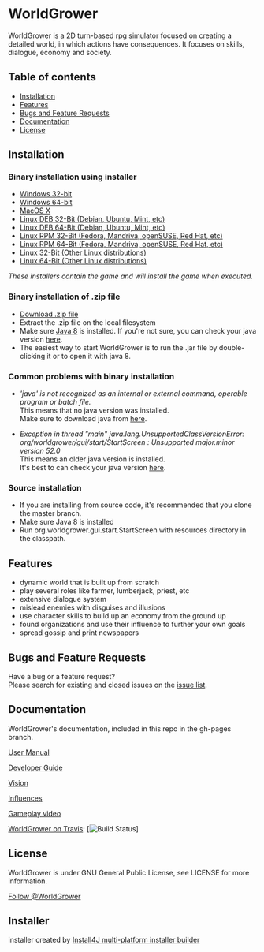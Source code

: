 # WorldGrower

WorldGrower is a 2D turn-based rpg simulator focused on creating a detailed world, in which actions have consequences.
It focuses on skills, dialogue, economy and society.

## Table of contents
- [Installation](#installation)
- [Features](#features)
- [Bugs and Feature Requests](#bugs-and-feature-requests)
- [Documentation](#documentation)
- [License](#license)

## Installation<a name="installation"></a>

### Binary installation using installer

*   [Windows 32-bit](https://github.com/WorldGrower/WorldGrower/releases/download/1.4.2/WorldGrower_windows_1_4_2_32bit.exe)
*   [Windows 64-bit](https://github.com/WorldGrower/WorldGrower/releases/download/1.4.2/WorldGrower_windows-x64_1_4_2.exe)
*   [MacOS X](https://github.com/WorldGrower/WorldGrower/releases/download/1.4.2/WorldGrower_macos_1_4_2.dmg)
*   [Linux DEB 32-Bit (Debian, Ubuntu, Mint, etc)](https://github.com/WorldGrower/WorldGrower/releases/download/1.4.2/WorldGrower_linux_1_4_2_32bit.deb)
*   [Linux DEB 64-Bit (Debian, Ubuntu, Mint, etc)](https://github.com/WorldGrower/WorldGrower/releases/download/1.4.2/WorldGrower_linux_1_4_2.deb)
*   [Linux RPM 32-Bit (Fedora, Mandriva, openSUSE, Red Hat, etc)](https://github.com/WorldGrower/WorldGrower/releases/download/1.4.2/WorldGrower_linux_1_4_2_32bit.rpm)
*   [Linux RPM 64-Bit (Fedora, Mandriva, openSUSE, Red Hat, etc)](https://github.com/WorldGrower/WorldGrower/releases/download/1.4.2/WorldGrower_linux_1_4_2.rpm)
*   [Linux 32-Bit (Other Linux distributions)](https://github.com/WorldGrower/WorldGrower/releases/download/1.4.2/WorldGrower_unix_1_4_2_32bit.sh)
*   [Linux 64-Bit (Other Linux distributions)](https://github.com/WorldGrower/WorldGrower/releases/download/1.4.2/WorldGrower_unix_1_4_2_64bit.sh)

*These installers contain the game and will install the game when executed.*

### Binary installation of .zip file

*   [Download .zip file](https://github.com/WorldGrower/WorldGrower/releases/download/1.4.2/worldgrower-1.4.2.zip)
*   Extract the .zip file on the local filesystem
*   Make sure [Java 8](http://www.oracle.com/technetwork/java/javase/downloads/jre8-downloads-2133155.html) is installed.
	If you're not sure, you can check your java version [here](https://www.java.com/verify).
*	The easiest way to start WorldGrower is to run the .jar file by double-clicking it or to open it with java 8.

### Common problems with binary installation

*	*'java' is not recognized as an internal or external command, operable program or batch file.*<br/> This means that no java version was installed.<br/> Make sure to download java from [here](http://www.oracle.com/technetwork/java/javase/downloads/jre8-downloads-2133155.html).

*	*Exception in thread "main" java.lang.UnsupportedClassVersionError: org/worldgrower/gui/start/StartScreen : Unsupported major.minor version 52.0*<br/> This means an older java version is installed.<br/> It's best to can check your java version [here](https://www.java.com/verify).

### Source installation

*   If you are installing from source code, it's recommended that you clone the master branch.
*   Make sure Java 8 is installed
*   Run org.worldgrower.gui.start.StartScreen with resources directory in the classpath.

## Features<a name="features"></a>
- dynamic world that is built up from scratch
- play several roles like farmer, lumberjack, priest, etc
- extensive dialogue system
- mislead enemies with disguises and illusions
- use character skills to build up an economy from the ground up 
- found organizations and use their influence to further your own goals
- spread gossip and print newspapers

## Bugs and Feature Requests<a name="bugs-and-feature-requests"></a>

Have a bug or a feature request?<br/>Please search for existing and closed issues
on the [issue list](https://github.com/WorldGrower/WorldGrower/issues).


## Documentation<a name="documentation"></a>

WorldGrower's documentation, included in this repo in the gh-pages branch.

[User Manual](http://worldgrower.github.io/WorldGrower/Overview.htm)

[Developer Guide](http://worldgrower.github.io/WorldGrower/DeveloperGuide.htm)

[Vision](http://worldgrower.github.io/WorldGrower/Vision.html)

[Influences](http://worldgrower.github.io/WorldGrower/Influences.html)

[Gameplay video](https://www.youtube.com/watch?v=pOd-cMtahvM&feature=youtu.be)

[WorldGrower on Travis](https://travis-ci.org/WorldGrower/WorldGrower): [![Build Status](https://travis-ci.org/WorldGrower/WorldGrower.svg?branch=master)]

## License<a name="license"></a>

WorldGrower is under GNU General Public License, see LICENSE for more information.

<a href="https://twitter.com/WorldGrower" class="twitter-follow-button" data-show-count="false">Follow @WorldGrower</a>

## Installer

installer created by [Install4J multi-platform installer builder](http://www.ej-technologies.com/products/install4j/overview.html)